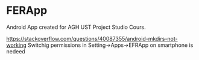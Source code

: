 # FERApp

Android App created for AGH UST Project Studio Cours.


https://stackoverflow.com/questions/40087355/android-mkdirs-not-working
Switchig permissions in Setting->Apps->EFRApp on smartphone is nedeed